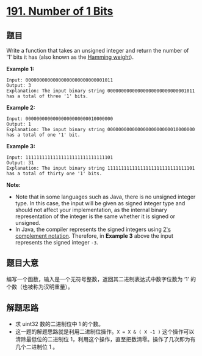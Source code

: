 # [191. Number of 1 Bits](https://leetcode.com/problems/number-of-1-bits/)

## 题目

Write a function that takes an unsigned integer and return the number of '1' bits it has (also known as the [Hamming weight](http://en.wikipedia.org/wiki/Hamming_weight)).

**Example 1:**

    Input: 00000000000000000000000000001011
    Output: 3
    Explanation: The input binary string 00000000000000000000000000001011 has a total of three '1' bits.

**Example 2:**

    Input: 00000000000000000000000010000000
    Output: 1
    Explanation: The input binary string 00000000000000000000000010000000 has a total of one '1' bit.

**Example 3:**

    Input: 11111111111111111111111111111101
    Output: 31
    Explanation: The input binary string 11111111111111111111111111111101 has a total of thirty one '1' bits.

**Note:**

- Note that in some languages such as Java, there is no unsigned integer type. In this case, the input will be given as signed integer type and should not affect your implementation, as the internal binary representation of the integer is the same whether it is signed or unsigned.
- In Java, the compiler represents the signed integers using [2's complement notation](https://en.wikipedia.org/wiki/Two%27s_complement). Therefore, in **Example 3** above the input represents the signed integer `-3`.


## 题目大意

编写一个函数，输入是一个无符号整数，返回其二进制表达式中数字位数为 ‘1’ 的个数（也被称为汉明重量）。

## 解题思路

- 求 uint32 数的二进制位中 1 的个数。
- 这一题的解题思路就是利用二进制位操作。`X = X & ( X -1 )` 这个操作可以清除最低位的二进制位 1，利用这个操作，直至把数清零。操作了几次即为有几个二进制位 1 。

